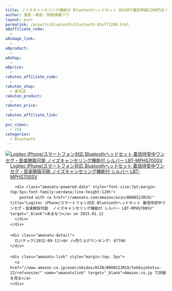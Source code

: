 ```yaml
---
title: ノイズキャンセリング機能付 Bluetoothヘッドセット 85%OFF激安特価1200円台！送料無料！
author: 激安・格安・特価情報ツウ
layout: post
permalink: /pcparts/bluetooth/bluetooth-85off1200.html
a8affiliate_code:
  -
a8image_link:
  -
a8product:
  -
a8shop:
  -
a8price:
  -
rakuten_affiliate_code:
  -
rakuten_shop:
  - 楽天店
rakuten_product:
  -
rakuten_price:
  -
rakuten_affiliate_link:
  -
pvc_views:
  - 216
categories:
  - Bluetooth
---
```

<div class="amanatu-box" style="margin-bottom:0px;">
  <div class="amanatu-image" style="float:left;">
    <a href="//www.amazon.co.jp/exec/obidos/ASIN/B008S2JRCO/tokkajohotsu-22/ref=nosim/" name="amanatulink" target="_blank"><img src="//i1.wp.com/ecx.images-amazon.com/images/I/31tVskrzInL._SL160_.jpg?w=546" alt="Logitec iPhone/スマートフォン対応 Bluetoothヘッドセット 着信待受中ワンセグ・音楽聴取可能  ノイズキャンセリング機能付 シルバー LBT-MPHS700SV" style="border: none;" data-recalc-dims="1" /></a>
  </div>

  <div class="amanatu-info" style="float:left;margin-left:15px;line-height:120%">
    <div class="amanatu-name" style="margin-bottom:10px;line-height:120%">
      <a href="//www.amazon.co.jp/exec/obidos/ASIN/B008S2JRCO/tokkajohotsu-22/ref=nosim/" name="amanatulink" target="_blank">Logitec iPhone/スマートフォン対応 Bluetoothヘッドセット 着信待受中ワンセグ・音楽聴取可能 ノイズキャンセリング機能付 シルバー LBT-MPHS700SV</a>

      <div class="amanatu-powered-date" style="font-size:7pt;margin-top:5px;font-family:verdana;line-height:120%">
        posted with <a href="//amanatu.com/amazon/asin/B008S2JRCO/" title="Logitec iPhone/スマートフォン対応 Bluetoothヘッドセット 着信待受中ワンセグ・音楽聴取可能  ノイズキャンセリング機能付 シルバー LBT-MPHS700SV" target="_blank">あまなつ</a> on 2015.01.12
      </div>
    </div>

    <div class="amanatu-detail">
      ロジテック(2012-09-11)<br />売り上げランキング: 67746
    </div>

    <div class="amanatu-link" style="margin-top: 5px">
      <a href="//www.amazon.co.jp/exec/obidos/ASIN/B008S2JRCO/tokkajohotsu-22/ref=nosim/" name="amanatulink" target="_blank">Amazon.co.jp で詳細を見る</a>
    </div>
  </div>

  <div class="amanatu-footer" style="clear: left">
  </div>
</div>